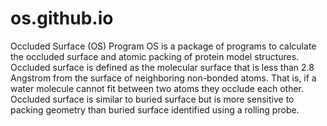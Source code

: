 # os.github.io
Occluded Surface (OS) Program
OS is a package of programs to calculate the occluded surface and atomic packing of protein model structures.
Occluded surface is defined as the molecular surface that is less than 2.8 Angstrom from the surface of neighboring non-bonded atoms. That is, if a water molecule cannot fit between two atoms they occlude each other. Occluded surface is similar to buried surface but is more sensitive to packing geometry than buried surface identified using a rolling probe.
